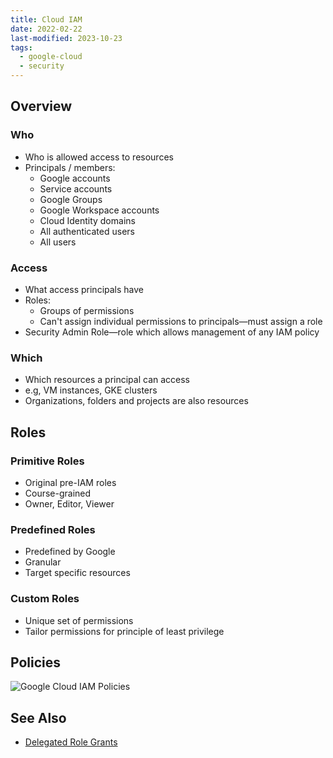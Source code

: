 ```yaml
---
title: Cloud IAM
date: 2022-02-22
last-modified: 2023-10-23
tags:
  - google-cloud
  - security
---
```


## Overview

### Who

- Who is allowed access to resources
- Principals / members:
	- Google accounts
	- Service accounts
	- Google Groups
	- Google Workspace accounts
	- Cloud Identity domains
	- All authenticated users
	- All users

### Access

- What access principals have
- Roles:
	- Groups of permissions
	- Can't assign individual permissions to principals—must assign a role
- Security Admin Role—role which allows management of any IAM policy

### Which

- Which resources a principal can access
- e.g, VM instances, GKE clusters
- Organizations, folders and projects are also resources

## Roles

### Primitive Roles

- Original pre-IAM roles
- Course-grained
- Owner, Editor, Viewer

### Predefined Roles

- Predefined by Google
- Granular
- Target specific resources

### Custom Roles

- Unique set of permissions
- Tailor permissions for principle of least privilege

## Policies

![Google Cloud IAM Policies](files/google_cloud_iam_policies.svg)

## See Also

- [Delegated Role Grants](notes/Google%20Cloud%20Delegated%20Role%20Grants.md)
